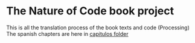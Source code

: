 # The Nature of Code book project

This is all the translation process of the book texts and code (Processing)  
The spanish chapters are here in [capitulos folder](https://github.com/nicotron/The-Nature-of-Code/tree/master/capitulos) 
